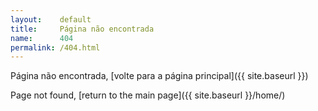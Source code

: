 ```yaml
---
layout:    default
title:     Página não encontrada
name:      404
permalink: /404.html
---
```

Página não encontrada, [volte para a página principal]({{ site.baseurl }})

Page not found, [return to the main page]({{ site.baseurl }}/home/)
